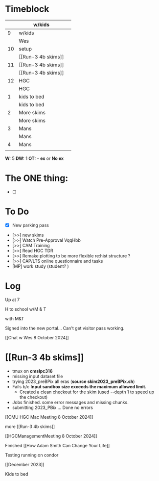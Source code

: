 # Timeblock

|     | w/kids             |     |
| --- | ------------------ | --- |
| 9   | w/kids             |     |
|     | Wes                |     |
| 10  | setup              |     |
|     | [[Run-3 4b skims]] |     |
| 11  | [[Run-3 4b skims]] |     |
|     | [[Run-3 4b skims]] |     |
| 12  | HGC                |     |
|     | HGC                |     |
| 1   | kids to bed        |     |
|     | kids to bed        |     |
| 2   | More skims         |     |
|     | More skims         |     |
| 3   | Mans               |     |
|     | Mans               |     |
| 4   | Mans               |     |
|     |                    |     |

**W:** 5 
**DW:** 1
**OT:** - 
**ex** or **No ex**

# The ONE thing: 
- [ ] 


# To Do
- [x] New parking pass
- [>>] new skims
- [>>] Watch Pre-Approval VqqHbb
- [>>] CAM Training
- [>>] Read HGC TDR
- [>>] Remake plotting to be more flexible re:hist structure ? 
- [>>]  CAP/LTS online questionnaire and tasks
- [MP] work study (student? )


# Log

Up at 7 

H to school w/M & T

with M&T

Signed into the new portal... Can't get visitor pass working.

[[Chat w Wes 8 October 2024]]


# [[Run-3 4b skims]]
- tmux on **cmslpc316**
- missing input dataset file
- trying 2023_preBPix all eras (**source skim2023_preBPix.sh**)
- Fails b/c **Input sandbox size exceeds the maximum allowed limit.**
	- Created a clean checkout for the skim (used --depth 1 to speed up the checkout)
- Jobs finished. some error messages and missing chunks. 
- submitting 2023_PBix ... Done no errors

[[CMU HGC Mac Meeting 8 October 2024]]

more [[Run-3 4b skims]]

[[HGCManagementMeeting 8 October 2024]]

Finished [[How Adam Smith Can Change Your Life]]

Testing running on condor 

[[December 2023]]

Kids to bed